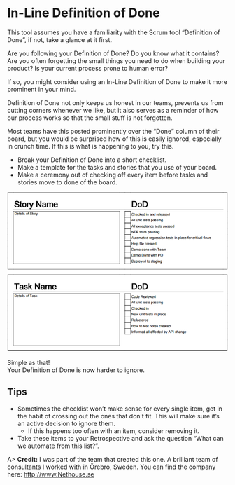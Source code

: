 # In-Line Definition of Done

This tool assumes you have a familiarity with the Scrum tool “Definition of Done”, if not, take a glance at it first.

Are you following your Definition of Done?
Do you know what it contains?
Are you often forgetting the small things you need to do when building your product?
Is your current process prone to human error?

If so, you might consider using an In-Line Definition of Done to make it more prominent in your mind.

Definition of Done not only keeps us honest in our teams, prevents us from cutting corners whenever we like, but it also serves as a reminder of how our process works so that the small stuff is not forgotten.

Most teams have this posted prominently over the “Done” column of their board, but you would be surprised how of this is easily ignored, especially in crunch time. If this is what is happening to you, try this.

- Break your Definition of Done into a short checklist.
- Make a template for the tasks and stories that you use of your board.
- Make a ceremony out of checking off every item before tasks and stories move to done of the board.

![Cards with Definition of Done](images/in-line-definition-of-done.png)

Simple as that!  
Your Definition of Done is now harder to ignore.

## Tips
- Sometimes the checklist won’t make sense for every single item, get in the habit of crossing out the ones that don’t fit. This will make sure it’s an active decision to ignore them.
  - If this happens too often with an item, consider removing it.
- Take these items to your Retrospective and ask the question “What can we automate from this list?”.

A> **Credit:** I was part of the team that created this one. A brilliant team of consultants I worked with in Örebro, Sweden. You can find the company here: <http://www.Nethouse.se>
